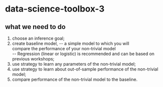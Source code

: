 # data-science-toolbox-3
## what we need to do
1. choose an inference goal; <br>
2.  create baseline model, -- a simple model to which you will <br>
    compare the performance of your non-trivial model <br>
<tap>          -- Regression (linear or logistic) is recommended and can be based on previous workshops; <br>
3. use strategy to learn any parameters of the non-trivial model; <br>
4. use strategy to learn about out-of-sample performance of the non-trivial model; <br>
5. compare performance of the non-trivial model to the baseline. <br>
